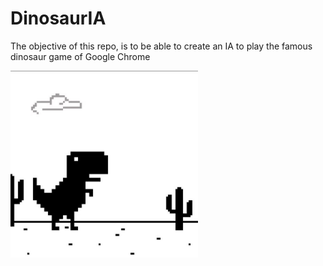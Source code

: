 # DinosaurIA

The objective of this repo, is to be able to create an IA to play the famous dinosaur game of Google Chrome

<img
  src="data/dino.JPG"
  alt="Alt text"
  title="Dino Picture"
  style="width:300px">
